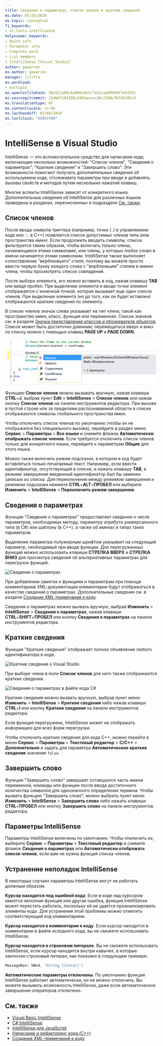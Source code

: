 ```yaml
---
title: Сведения о параметрах, список членов и краткие сведения
ms.date: 05/25/2018
ms.topic: conceptual
f1_keywords:
- vc.tools.intellisense
helpviewer_keywords:
- Quick info
- Parameter info
- Complete word
- List members
- IntelliSense [Visual Studio]
author: gewarren
ms.author: gewarren
manager: jillfra
ms.workload:
- multiple
ms.openlocfilehash: 38c621a09c6a000c9e3c7e52caa99569f7e5d781
ms.sourcegitcommit: 21d667104199c2493accec20c2388cf674b195c3
ms.translationtype: HT
ms.contentlocale: ru-RU
ms.lasthandoff: 02/08/2019
ms.locfileid: "55957769"
---
```

# <a name="intellisense-in-visual-studio"></a>IntelliSense в Visual Studio

IntelliSense — это вспомогательное средство для написания кода, включающее несколько возможностей: "Список членов", "Сведения о параметрах", "Краткие сведения" и "Завершить слово". Эти возможности помогают получать дополнительные сведения об используемом коде, отслеживать параметры при вводе и добавлять вызовы свойств и методов путем нескольких нажатий клавиш.

Многие аспекты IntelliSense зависят от конкретного языка. Дополнительные сведения об IntelliSense для различных языков приведены в разделах, перечисленных в подразделе [См. также](#see-also).

## <a name="list-members"></a>Список членов

После ввода символа триггера (например, точки (`.`) в управляемом коде или `::` в C++) появляется список допустимых членов типа (или пространства имен). Если продолжить вводить символы, список фильтруется таким образом, чтобы включать только члены, начинающиеся этими символами, или члены, у которых *любое* слово в имени начинается этими символами. IntelliSense также выполняет сопоставление "верблюжьего" стиля, поэтому вы можете просто ввести первую букву каждого слова с "верблюжьим" стилем в имени члена, чтобы просмотреть список совпадений.

После выбора элемента, его можно вставить в код, нажав клавишу **TAB** или введя пробел. При выделении элемента и вводе точки элемент отображается с конечной точкой, которая вызывает еще один список членов. При выделении элемента (но до того, как он будет вставлен) отображаются краткие сведения по элементу.

В списке членов значок слева указывает на тип члена, такой как пространство имен, класс, функция или переменная. Список значков см. в разделе [Значки представления классов и обозревателя объектов](../ide/class-view-and-object-browser-icons.md). Список может быть достаточно длинным; перемещаться вверх и вниз по списку можно с помощью клавиш **PAGE UP** и **PAGE DOWN**.

![Список элементов Visual Studio](../ide/media/vs2015_intellisense.png)

Функцию **Список членов** можно вызывать вручную, нажав клавиши **CTRL**+**J**, выбрав пункт **Edit** > **IntelliSense** > **Список членов** или нажав кнопку **Список членов** на панели инструментов редактора. При вызове в пустой строке или за пределами распознаваемой области в списке отображаются символы глобального пространства имен.

Чтобы отключить список членов по умолчанию (чтобы он не отображался без специального вызова), перейдите в раздел меню **Сервис** > **Параметры** > **Все языки** и снимите флажок **Автоматически отображать список членов**. Если требуется отключить список членов только для конкретного языка, перейдите к параметрам **Общие** для этого языка.

Можно также включить режим подсказки, в котором в код будет вставляться только печатаемый текст. Например, если ввести идентификатор, отсутствующий в списке, и нажать клавишу **TAB**, в режиме завершения введенный идентификатор был бы заменен записью из списка. Для переключения между режимом завершения и режимом подсказки нажмите **CTRL**+**ALT**+**ПРОБЕЛ** или выберите **Изменить** > **IntelliSense** > **Переключить режим завершения**.

## <a name="parameter-info"></a>Сведения о параметрах

Функция "Сведения о параметрах" предоставляет сведения о числе параметров, необходимых методу, параметру атрибута универсального типа (в C#) или шаблону (в C++), а также об именах и типах таких параметров.

Выделение параметра полужирным шрифтом указывает на следующий параметр, необходимый при вводе функции. Для перегруженных функций можно использовать клавиши **СТРЕЛКА ВВЕРХ** и **СТРЕЛКА ВНИЗ** для просмотра сведений об альтернативных параметрах для перегрузок функций.

![Сведения о параметрах](../ide/media/vs2015_param_info.png)

При добавлении заметок к функциям и параметрам при помощи комментариев XML-документации комментарии будут отображаться в качестве сведений о параметрах. Дополнительные сведения см. в разделе [Создание XML-примечаний к коду](reference/generate-xml-documentation-comments.md).

Сведения о параметрах можно вызвать вручную, выбрав **Изменить** > **IntelliSense** > **Сведения о параметрах**, нажав клавиши **CTRL**+**SHIFT**+**ПРОБЕЛ** или кнопку **Сведения о параметрах** на панели инструментов редактора.

## <a name="quick-info"></a>Краткие сведения

Функция "Краткие сведения" отображает полное объявление любого идентификатора в коде.

![Краткие сведения о Visual Studio](../ide/media/vs2015_quick_info.png)

При выборе члена в поле **Список членов** для него также отображаются краткие сведения.

![Сведения о параметрах в файле кода C&#35;](../ide/media/vs2015_paraminfo.png)

Краткие сведения можно вызвать вручную, выбрав пункт меню **Изменить** > **IntelliSense** > **Краткие сведения** либо нажав клавиши **CTRL**+**I** или кнопку **Краткие сведения** на панели инструментов редактора.

Если функция перегружена, IntelliSense может не отображать информацию для всех форм перегрузки.

Чтобы отключить краткие сведения для кода C++, можно перейти в меню **Сервис** > **Параметры** > **Текстовый редактор** > **С/С++** > **Дополнительно** и задать для параметра **Автоматические краткие сведения** значение `false`.

## <a name="complete-word"></a>Завершить слово

Функция "Завершить слово" завершает оставшуюся часть имени переменной, команды или функции после ввода достаточного количества символов для однозначного определения термина. Чтобы вызвать функцию "Завершить слово", можно выбрать пункт меню **Изменить** > **IntelliSense** > **Завершить слово** либо нажать клавиши **CTRL**+**ПРОБЕЛ** или кнопку **Завершить слово** на панели инструментов редактора.

## <a name="intellisense-options"></a>Параметры IntelliSense

Параметры IntelliSense включены по умолчанию. Чтобы отключить их, выберите **Сервис** > **Параметры** > **Текстовый редактор** и снимите флажок **Сведения о параметрах** или **Автоматически отображать список членов**, если вам не нужна функция списка членов.

## <a name="troubleshoot-intellisense"></a>Устранение неполадок IntelliSense

В некоторых случаях параметры IntelliSense могут не работать должным образом.

**Курсор находится под ошибкой кода**. Если в коде над курсором имеется неполная функция или другая ошибка, функция IntelliSense может перестать работать, поскольку ей не удается проанализировать элементы кода. Для устранения этой проблемы можно отметить соответствующий код комментарием.

**Курсор находится в комментарии к коду**. Если курсор находится в комментарии в файле исходного кода, вы не сможете использовать IntelliSense.

**Курсор находится в строковом литерале**. Вы не сможете использовать IntelliSense, если курсор находится внутри кавычек, в которые заключен строковый литерал, как показано в следующем примере:

```cpp
MessageBox( hWnd, "String literal|")
```

**Автоматические параметры отключены**. По умолчанию функция IntelliSense работает автоматически, но ее можно отключить. Вы можете вызывать возможность IntelliSense, даже если автоматическое завершение операторов отключено.

## <a name="see-also"></a>См. также

- [Visual Basic IntelliSense](../ide/visual-basic-specific-intellisense.md)
- [C# IntelliSense](../ide/visual-csharp-intellisense.md)
- [IntelliSense для JavaScript](../ide/javascript-intellisense.md)
- [Написание и рефакторинг кода (C++)](/cpp/ide/writing-and-refactoring-code-cpp)
- [Создание XML-примечаний к коду](reference/generate-xml-documentation-comments.md)